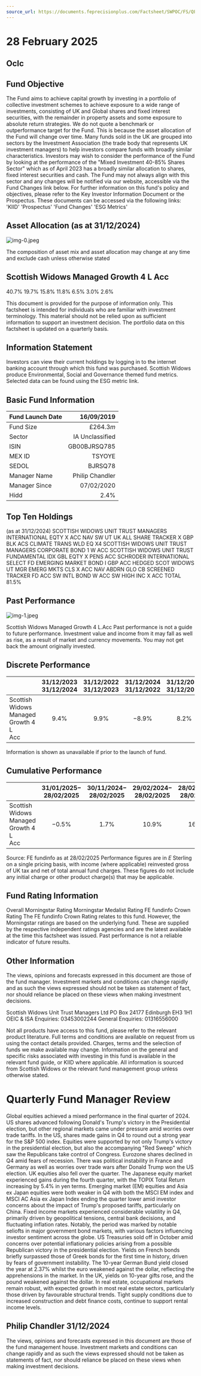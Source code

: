 ```yaml
---
source_url: https://documents.feprecisionplus.com/Factsheet/SWPOC/FS/QFSX_LMGF4R.pdf
---
```


# 28 February 2025

## OcIc

## Fund Objective

The Fund aims to achieve capital growth by investing in a portfolio of collective investment schemes to achieve exposure to a wide range of investments, consisting of UK and Global shares and fixed interest securities, with the remainder in property assets and some exposure to absolute return strategies. We do not quote a benchmark or outperformance target for the Fund. This is because the asset allocation of the Fund will change over time. Many funds sold in the UK are grouped into sectors by the Investment Association (the trade body that represents UK investment managers) to help investors compare funds with broadly similar characteristics. Investors may wish to consider the performance of the Fund by looking at the performance of the "Mixed Investment 40-85\% Shares Sector" which as of April 2023 has a broadly similar allocation to shares, fixed interest securities and cash. The Fund may not always align with this sector and any changes will be notified via our website, accessible via the Fund Changes link below. For further information on this fund's policy and objectives, please refer to the Key Investor Information Document or the Prospectus. These documents can be accessed via the following links:
'KIID'
'Prospectus'
'Fund Changes'
'ESG Metrics'

## Asset Allocation (as at 31/12/2024)

![img-0.jpeg](img-0.jpeg)

The composition of asset mix and asset allocation may change at any time and exclude cash unless otherwise stated

## Scottish Widows Managed Growth 4 L Acc

$40.7 \%$
$19.7 \%$
$15.8 \%$
$11.8 \%$
$6.5 \%$
$3.0 \%$
$2.6 \%$

This document is provided for the purpose of information only. This factsheet is intended for individuals who are familiar with investment terminology. This material should not be relied upon as sufficient information to support an investment decision. The portfolio data on this factsheet is updated on a quarterly basis.

## Information Statement

Investors can view their current holdings by logging in to the internet banking account through which this fund was purchased. Scottish Widows produce Environmental, Social and Governance themed fund metrics. Selected data can be found using the ESG metric link.

## Basic Fund Information

| Fund Launch Date | 16/09/2019 |
| :-- | --: |
| Fund Size | $£ 264.3 m$ |
| Sector | IA Unclassified |
| ISIN | GB00BJRSQ785 |
| MEX ID | TSYOYE |
| SEDOL | BJRSQ78 |
| Manager Name | Philip Chandler |
| Manager Since | 07/02/2020 |
| Hidd | $2.4 \%$ |

## Top Ten Holdings

(as at 31/12/2024)
SCOTTISH WIDOWS UNIT TRUST MANAGERS INTERNATIONAL EQTY X ACC NAV
SW UT UK ALL SHARE TRACKER X GBP
BLK ACS CLIMATE TRANS WLD EQ X4
SCOTTISH WIDOWS UNIT TRUST MANAGERS CORPORATE BOND 1 W ACC
SCOTTISH WIDOWS UNIT TRUST FUNDAMENTAL IDX GBL EQTY X PENS ACC
SCHRODER INTERNATIONAL
SELECT FD EMERGING MARKET
BOND I GBP ACC HEDGED
SCOT WIDOWS UT MGR EMERG
MKTS CLS X ACC NAV
ABDRN GLO CB SCREENED
TRACKER FD ACC
SW INTL BOND W ACC
SW HIGH INC X ACC
TOTAL
$81.5 \%$

## Past Performance

![img-1.jpeg](img-1.jpeg)

Scottish Widows Managed Growth 4 L.Acc
Past performance is not a guide to future performance. Investment value and income from it may fall as well as rise, as a result of market and currency movements. You may not get back the amount originally invested.

## Discrete Performance

|  | $31 / 12 / 2023$ <br> $31 / 12 / 2024$ | $31 / 12 / 2022$ <br> $31 / 12 / 2023$ | $31 / 12 / 2024$ <br> $31 / 12 / 2022$ | $31 / 12 / 2020$ <br> $31 / 12 / 2021$ | $31 / 12 / 2019$ <br> $31 / 12 / 2020$ |
| :-- | :--: | :--: | :--: | :--: | :--: |
| Scottish Widows <br> Managed Growth 4 L <br> Acc | $9.4 \%$ | $9.9 \%$ | $-8.9 \%$ | $8.2 \%$ | $2.3 \%$ |

Information is shown as unavailable if prior to the launch of fund.

## Cumulative Performance

|  | $31 / 01 / 2025-$ <br> $28 / 02 / 2025$ | $30 / 11 / 2024-$ <br> $28 / 02 / 2025$ | $29 / 02 / 2024-$ <br> $28 / 02 / 2025$ | $28 / 02 / 2022-$ <br> $28 / 02 / 2025$ | $29 / 02 / 2020-$ <br> $28 / 02 / 2025$ |
| :-- | :--: | :--: | :--: | :--: | :--: |
| Scottish Widows <br> Managed Growth 4 L <br> Acc | $-0.5 \%$ | $1.7 \%$ | $10.9 \%$ | $16.7 \%$ | $29.3 \%$ |

Source: FE fundinfo as at 28/02/2025
Performance figures are in $E$ Sterling on a single pricing basis, with income (where applicable) reinvested gross of UK tax and net of total annual fund charges. These figures do not include any initial charge or other product charge(s) that may be applicable.

## Fund Rating Information

Overall Morningstar
Rating
Morningstar Medalist
Rating
FE fundinfo Crown
Rating
The FE fundinfo Crown Rating relates to this fund. However, the Morningstar ratings are based on the underlying fund. These are supplied by the respective independent ratings agencies and are the latest available at the time this factsheet was issued. Past performance is not a reliable indicator of future results.

## Other Information

The views, opinions and forecasts expressed in this document are those of the fund manager. Investment markets and conditions can change rapidly and as such the views expressed should not be taken as statement of fact, nor should reliance be placed on these views when making investment decisions.

Scottish Widows Unit Trust Managers Ltd PO Box 24177 Edinburgh EH3 1H1
OEIC \& ISA Enquiries: 03453002244 General Enquiries: 01316556000

Not all products have access to this fund, please refer to the relevant product literature. Full terms and conditions are available on request from us using the contact details provided. Charges, terms and the selection of funds we make available may change. Information on the general and specific risks associated with investing in this fund is available in the relevant fund guide, or KIID where applicable. All information is sourced from Scottish Widows or the relevant fund management group unless otherwise stated.

# Quarterly Fund Manager Review

Global equities achieved a mixed performance in the final quarter of 2024. US shares advanced following Donald's Trump's victory in the Presidential election, but other regional markets came under pressure amid worries over trade tariffs. In the US, shares made gains in Q4 to round out a strong year for the S\&P 500 index. Equities were supported by not only Trump's victory in the presidential election, but also the accompanying "Red Sweep" which saw the Republicans take control of Congress. Eurozone shares declined in Q4 amid fears of recession. There was political instability in France and Germany as well as worries over trade wars after Donald Trump won the US election. UK equities also fell over the quarter. The Japanese equity market experienced gains during the fourth quarter, with the TOPIX Total Return increasing by 5.4\% in yen terms. Emerging market (EM) equities and Asia ex Japan equities were both weaker in Q4 with both the MSCI EM index and MSCI AC Asia ex Japan Index ending the quarter lower amid investor concerns about the impact of Trump's proposed tariffs, particularly on China. Fixed income markets experienced considerable volatility in Q4, primarily driven by geopolitical tensions, central bank decisions, and fluctuating inflation rates. Notably, the period was marked by notable seliofts in major government bond markets, with various factors influencing investor sentiment across the globe. US Treasuries sold off in October amid concerns over potential inflationary policies arising from a possible Republican victory in the presidential election. Yields on French bonds briefly surpassed those of Greek bonds for the first time in history, driven by fears of government instability. The 10-year German Bund yield closed the year at $2.37 \%$ whilst the euro weakened against the dollar, reflecting the apprehensions in the market. In the UK, yields on 10-year gifts rose, and the pound weakened against the dollar. In real estate, occupational markets remain robust, with expected growth in most real estate sectors, particularly those driven by favourable structural trends. Tight supply conditions due to increased construction and debt finance costs, continue to support rental income levels.

## Philip Chandler 31/12/2024

The views, opinions and forecasts expressed in this document are those of the fund management house. Investment markets and conditions can change rapidly and as such the views expressed should not be taken as statements of fact, nor should reliance be placed on these views when making investment decisions.

